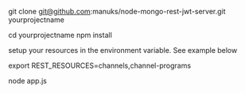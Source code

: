 git clone git@github.com:manuks/node-mongo-rest-jwt-server.git yourprojectname

cd yourprojectname
npm install

setup your resources in the environment variable. See example below

export REST_RESOURCES=channels,channel-programs

node app.js

